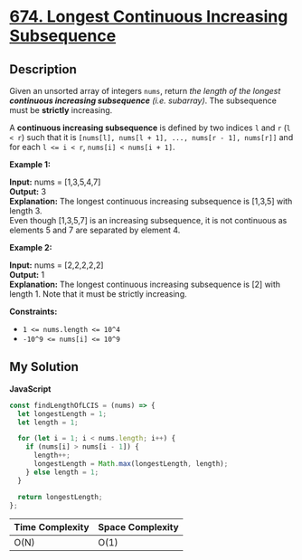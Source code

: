 # [674. Longest Continuous Increasing Subsequence](https://leetcode.com/problems/longest-continuous-increasing-subsequence)

## Description

Given an unsorted array of integers `nums`, return _the length of the longest **continuous increasing subsequence** (i.e. subarray)_. The subsequence must be **strictly** increasing.

A **continuous increasing subsequence** is defined by two indices `l` and `r` (`l < r`) such that it is `[nums[l], nums[l + 1], ..., nums[r - 1], nums[r]]` and for each `l <= i < r`, `nums[i] < nums[i + 1]`.

**Example 1:**

**Input:** nums = \[1,3,5,4,7\]  
**Output:** 3  
**Explanation:** The longest continuous increasing subsequence is \[1,3,5\] with length 3.  
Even though \[1,3,5,7\] is an increasing subsequence, it is not continuous as elements 5 and 7 are separated by element 4.

**Example 2:**

**Input:** nums = \[2,2,2,2,2\]  
**Output:** 1  
**Explanation:** The longest continuous increasing subsequence is \[2\] with length 1. Note that it must be strictly
increasing.

**Constraints:**

- `1 <= nums.length <= 10^4`
- `-10^9 <= nums[i] <= 10^9`

## My Solution

**JavaScript**

```js
const findLengthOfLCIS = (nums) => {
  let longestLength = 1;
  let length = 1;

  for (let i = 1; i < nums.length; i++) {
    if (nums[i] > nums[i - 1]) {
      length++;
      longestLength = Math.max(longestLength, length);
    } else length = 1;
  }

  return longestLength;
};
```

| Time Complexity | Space Complexity |
| --------------- | ---------------- |
| O(N)            | O(1)             |
